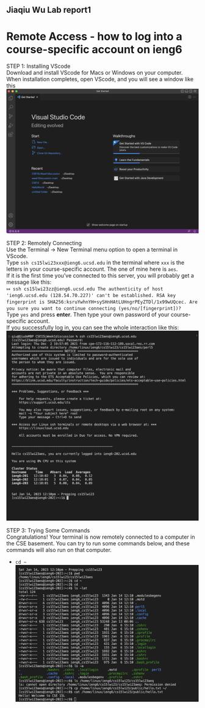 ## Jiaqiu Wu Lab report1
# Remote Access - how to log into a course-specific account on ieng6

STEP 1: Installing VScode\
Download and install VScode for Macs or Windows on your computer.\
When installation completes, open VScode, and you will see a window like this\
![image](Figure1.png)

STEP 2: Remotely Connecting\
Use the Terminal → New Terminal menu option to open a terminal in VScode.\
Type `ssh cs15lwi23xxx@ieng6.ucsd.edu` in the terminal where `xxx` is the letters in your course-specific account. The one of mine here is `aes`.\
If it is the first time you’ve connected to this server, you will probably get a message like this:\
`⤇ ssh cs15lwi23zz@ieng6.ucsd.edu
The authenticity of host 'ieng6.ucsd.edu (128.54.70.227)' can't be established.
RSA key fingerprint is SHA256:ksruYwhnYH+sySHnHAtLUHngrPEyZTDl/1x99wUQcec.
Are you sure you want to continue connecting (yes/no/[fingerprint])? `\
Type `yes` and press **enter**. Then type your own password of your course-specific account.\
If you successfully log in, you can see the whole interaction like this:
![image](Figure4.png)

STEP 3: Trying Some Commands\
Congratulations! Your terminal is now remotely connected to a computer in the CSE basement. You can try to run some commands below, and these commands will also run on that computer.
- `cd ~`
![image](Figure5.png)

